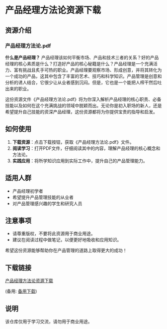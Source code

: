 # 产品经理方法论资源下载

## 资源介绍

### 产品经理方法论.pdf

**什么是产品经理？** 产品经理该如何平衡市场、产品和技术三者的关系？好的产品经理的核心素质是什么？打造好产品的核心秘籍是什么？产品经理是一个充满活力、富有挑战且炙手可热的职业。产品经理要观察市场、形成创意，并将其转化为一个成功的产品，这其中包含了丰富的艺术、技巧和科学知识。产品管理是创意和分析的诱人结合，它很少让从业者感到沉闷。但是，它也是一个能把人榨干然后吐出来的职业。

这份资源文件《产品经理方法论.pdf》将为你深入解析产品经理的核心职责、必备技能以及如何在这个充满挑战的领域中脱颖而出。无论你是初入职场的新人，还是希望提升自己技能的资深产品经理，这份资源都将为你提供宝贵的指导和启发。

## 如何使用

1. **下载资源**：点击下载按钮，获取《产品经理方法论.pdf》文件。
2. **阅读学习**：打开PDF文件，仔细阅读其中的内容，理解产品经理的核心概念和方法论。
3. **实践应用**：将所学知识应用到实际工作中，提升自己的产品管理能力。

## 适用人群

- 产品经理初学者
- 希望提升产品管理技能的从业者
- 对产品管理感兴趣的学生和研究人员

## 注意事项

- 请尊重版权，不要将此资源用于商业用途。
- 建议在阅读过程中做笔记，以便更好地吸收和应用知识。

希望这份资源能够帮助你在产品管理的道路上取得更大的成功！

## 下载链接
[产品经理方法论资源下载](https://pan.quark.cn/s/f42909ce013a) 

(备用: [备用下载](https://pan.baidu.com/s/1hwirnTiGTwOhpQGUcRgBwA?pwd=1234))

## 说明

该仓库仅用于学习交流，请勿用于商业用途。
